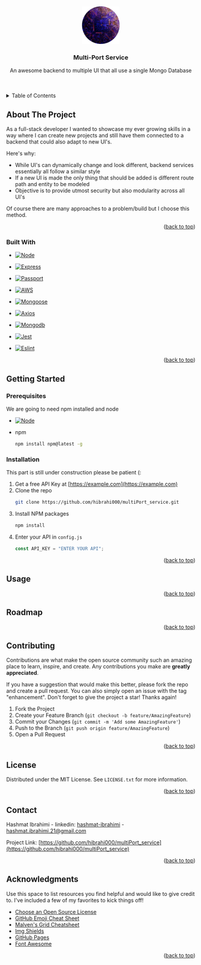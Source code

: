 <a name="readme-top"></a>

<!-- PROJECT LOGO -->
<br />
<div align="center">
  <a href="https://github.com/othneildrew/Best-README-Template">
    <img src="./images/circuit-logo.png" alt="Logo" width="100" height="100">
  </a>

  <h3 align="center">Multi-Port Service</h3>

  <p style="margin-bottom: 50px" align="center">
    An awesome backend to multiple UI that all use a single Mongo Database
   
  </p>


</div>



<!-- TABLE OF CONTENTS -->
<details>
  <summary>Table of Contents</summary>
  <ol>
    <li>
      <a href="#about-the-project">About The Project</a>
      <ul>
        <li><a href="#built-with">Built With</a></li>
      </ul>
    </li>
    <li>
      <a href="#getting-started">Getting Started</a>
      <ul>
        <li><a href="#prerequisites">Prerequisites</a></li>
        <li><a href="#installation">Installation</a></li>
      </ul>
    </li>
    <li><a href="#usage">Usage</a></li>
    <li><a href="#roadmap">Roadmap</a></li>
    <li><a href="#contributing">Contributing</a></li>
    <li><a href="#license">License</a></li>
    <li><a href="#contact">Contact</a></li>
    <li><a href="#acknowledgments">Acknowledgments</a></li>
  </ol>
</details>

<!-- ABOUT THE PROJECT -->

## About The Project

<!-- [![Product Name Screen Shot][product-screenshot]](https://example.com) -->

As a full-stack developer I wanted to showcase my ever growing skills in a way where I can create new projects and still have them connected to a backend that could also adapt to new UI's.

Here's why:

- While UI's can dynamically change and look different, backend services essentially all follow a similar style
- If a new UI is made the only thing that should be added is different route path and entity to be modeled
- Objective is to provide utmost security but also modularity across all UI's

Of course there are many approaches to a problem/build but I choose this method.


<p align="right">(<a href="#readme-top">back to top</a>)</p>

### Built With

- [![Node][node.js]][node-url]

- [![Express][express.js]][express-url]

- [![Passport][passport.js]][passport-url]

- [![AWS][aws]][aws-url]

- [![Mongoose][mongoose]][mongoose-url]

- [![Axios][axios]][axios-url]

- [![Mongodb][mongodb]][mongodb-url]

- [![Jest][jest.js]][jest-url]

- [![Eslint][eslint]][eslint-url]

<p align="right">(<a href="#readme-top">back to top</a>)</p>

<!-- GETTING STARTED -->

## Getting Started

### Prerequisites

We are going to need npm installed and node
- [![Node][node.js]][node-url]

- npm
  ```sh
  npm install npm@latest -g
  ```
### Installation

This part is still under construction please be patient (:

1. Get a free API Key at [https://example.com](https://example.com)
2. Clone the repo
   ```sh
   git clone https://github.com/hibrahi000/multiPort_service.git
   ```
3. Install NPM packages
   ```sh
   npm install
   ```
4. Enter your API in `config.js`
   ```js
   const API_KEY = "ENTER YOUR API";
   ```

<p align="right">(<a href="#readme-top">back to top</a>)</p>

<!-- USAGE EXAMPLES -->

## Usage
<!-- 
Use this space to show useful examples of how a project can be used. Additional screenshots, code examples and demos work well in this space. You may also link to more resources. 

_For more examples, please refer to the [Documentation](https://example.com)_
-->
<p align="right">(<a href="#readme-top">back to top</a>)</p>

<!-- ROADMAP -->

## Roadmap

<!-- - [x] Add Changelog
- [x] Add back to top links
- [ ] Add Additional Templates w/ Examples
- [ ] Add "components" document to easily copy & paste sections of the readme
- [ ] Multi-language Support 
 -->
<!-- 
See the [open issues](https://github.com/othneildrew/Best-README-Template/issues) for a full list of proposed features (and known issues). -->

<p align="right">(<a href="#readme-top">back to top</a>)</p>

<!-- CONTRIBUTING -->

## Contributing

Contributions are what make the open source community such an amazing place to learn, inspire, and create. Any contributions you make are **greatly appreciated**.

If you have a suggestion that would make this better, please fork the repo and create a pull request. You can also simply open an issue with the tag "enhancement".
Don't forget to give the project a star! Thanks again!

1. Fork the Project
2. Create your Feature Branch (`git checkout -b feature/AmazingFeature`)
3. Commit your Changes (`git commit -m 'Add some AmazingFeature'`)
4. Push to the Branch (`git push origin feature/AmazingFeature`)
5. Open a Pull Request

<p align="right">(<a href="#readme-top">back to top</a>)</p>

<!-- LICENSE -->

## License

Distributed under the MIT License. See `LICENSE.txt` for more information.

<p align="right">(<a href="#readme-top">back to top</a>)</p>

<!-- CONTACT -->

## Contact

Hashmat Ibrahimi - linkedin: [hashmat-ibrahimi](https://www.linkedin.com/in/hashmat-ibrahimi/) - hashmat.ibrahimi.21@gmail.com

Project Link: [https://github.com/hibrahi000/multiPort_service](https://github.com/hibrahi000/multiPort_service)

<p align="right">(<a href="#readme-top">back to top</a>)</p>

<!-- ACKNOWLEDGMENTS -->

## Acknowledgments

Use this space to list resources you find helpful and would like to give credit to. I've included a few of my favorites to kick things off!

- [Choose an Open Source License](https://choosealicense.com)
- [GitHub Emoji Cheat Sheet](https://www.webpagefx.com/tools/emoji-cheat-sheet)
- [Malven's Grid Cheatsheet](https://grid.malven.co/)
- [Img Shields](https://shields.io)
- [GitHub Pages](https://pages.github.com)
- [Font Awesome](https://fontawesome.com)


<p align="right">(<a href="#readme-top">back to top</a>)</p>

##

<!-- MARKDOWN LINKS & IMAGES -->
<!-- https://www.markdownguide.org/basic-syntax/#reference-style-links -->

[contributors-shield]: https://img.shields.io/github/contributors/othneildrew/Best-README-Template.svg?style=for-the-badge
[contributors-url]: https://github.com/othneildrew/Best-README-Template/graphs/contributors
[forks-shield]: https://img.shields.io/github/forks/othneildrew/Best-README-Template.svg?style=for-the-badge
[forks-url]: https://github.com/othneildrew/Best-README-Template/network/members
[stars-shield]: https://img.shields.io/github/stars/othneildrew/Best-README-Template.svg?style=for-the-badge
[stars-url]: https://github.com/othneildrew/Best-README-Template/stargazers
[issues-shield]: https://img.shields.io/github/issues/othneildrew/Best-README-Template.svg?style=for-the-badge
[issues-url]: https://github.com/othneildrew/Best-README-Template/issues
[license-shield]: https://img.shields.io/github/license/othneildrew/Best-README-Template.svg?style=for-the-badge
[license-url]: https://github.com/othneildrew/Best-README-Template/blob/master/LICENSE.txt
[linkedin-shield]: https://img.shields.io/badge/-LinkedIn-black.svg?style=for-the-badge&logo=linkedin&colorB=555
[linkedin-url]: https://linkedin.com/in/othneildrew
[product-screenshot]: images/screenshot.png
[node.js]: https://img.shields.io/badge/Node.js-43853D?style=for-the-badge&logo=node.js&logoColor=white
[node-url]: https://nodejs.org/en/
[express.js]: https://img.shields.io/badge/Express.js-828282?style=for-the-badge&logo=express&logoColor=white
[express-url]: https://expressjs.com/
[passport.js]: https://img.shields.io/badge/Passport-000000?style=for-the-badge&logo=passport&logoColor=#34E27A
[passport-url]: https://www.passportjs.org/
[aws]: https://img.shields.io/badge/Amazon_AWS-232F3E?style=for-the-badge&logo=amazon-aws&logoColor=white
[aws-url]: https://aws.amazon.com/
[mongoose]: https://img.shields.io/badge/mongoosejs-880001?style=for-the-badge&logo=Badgr&logoColor=#ffffff
[mongoose-url]: https://mongoosejs.com/
[axios]: https://axios-http.com/assets/logo.svg
[axios-url]: https://axios-http.com/
[mongodb]: https://img.shields.io/badge/MongoDB-4EA94B?style=for-the-badge&logo=mongodb&logoColor=white
[mongodb-url]: https://www.mongodb.com/
[jest.js]: https://img.shields.io/badge/jest.js-16C213?style=for-the-badge&logo=Jest&logoColor=white
[jest-url]: https://jestjs.io/
[eslint]: https://img.shields.io/badge/eslint-3A33D1?style=for-the-badge&logo=eslint&logoColor=white
[eslint-url]: https://eslint.org/
